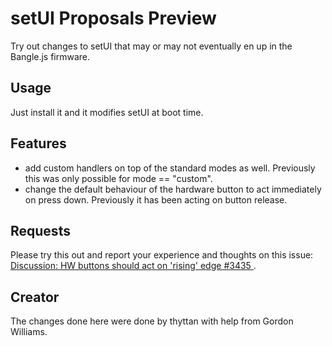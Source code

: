 # setUI Proposals Preview

Try out changes to setUI that may or may not eventually en up in the Bangle.js firmware.

## Usage

Just install it and it modifies setUI at boot time.

## Features

- add custom handlers on top of the standard modes as well. Previously this was only possible for mode == "custom".
- change the default behaviour of the hardware button to act immediately on press down. Previously it has been acting on button release.

## Requests

Please try this out and report your experience and thoughts on this issue:
[ Discussion: HW buttons should act on 'rising' edge #3435 ](https://github.com/espruino/BangleApps/issues/3435) .


## Creator

The changes done here were done by thyttan with help from Gordon Williams.
